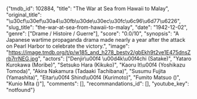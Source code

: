 {"tmdb_id": 102884, "title": "The War at Sea from Hawaii to Malay", "original_title": "\u30cf\u30ef\u30a4\u30fb\u30de\u30ec\u30fc\u6c96\u6d77\u6226", "slug_title": "the-war-at-sea-from-hawaii-to-malay", "date": "1942-12-02", "genre": ["Drame / Histoire / Guerre"], "score": "0.0/10", "synopsis": "A Japanese wartime propaganda drama made nearly a year after the attack on Pearl Harbor to celebrate the victory.", "image": "https://image.tmdb.org/t/p/w185_and_h278_bestv2/gbEkh9t2ve1E475dnsZrb7rrNEG.jpg", "actors": ["Denjir\u00f4 \u00d4k\u00f4chi (Satake)", "Yataro Kurokawa (Moribe)", "Setsuko Hara (Kikuko)", "Kaoru It\u00f4 (Yoshikazu Tomoda)", "Akira Nakamura (Tadaaki Tachibana)", "Susumu Fujita (Yamashita)", "Eitar\u00f4 Shind\u00f4 (Kurimoto)", "Fumito Matsuo ()", "Kunio Mita ()"], "comments": [], "recommandations_id": [], "youtube_key": "notfound"}